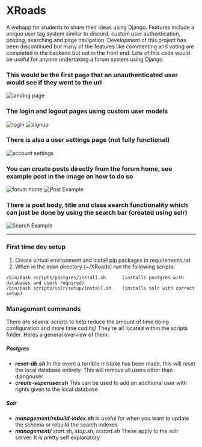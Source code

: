 # XRoads
A webapp for students to share their ideas using Django. Features include a unique user tag system similar to discord, custom user authentication, posting, searching and page navigation. Development of this project has been discontinued but many of the features like commenting and voting are completed in the backend but not in the front end. Lots of this code would be useful for anyone undertaking a forum system using Django.

### This would be the first page that an unauthenticated user would see if they went to the url
![landing page](https://user-images.githubusercontent.com/31194806/69973126-fa2a3c80-14f0-11ea-9d34-6168b0beffdf.png)

### The login and logout pages using custom user models
![login](https://user-images.githubusercontent.com/31194806/69973127-fa2a3c80-14f0-11ea-96d3-5693c18f7c1b.png)
![signup](https://user-images.githubusercontent.com/31194806/69973130-fac2d300-14f0-11ea-8812-897c4848ac10.png)

### There is also a user settings page (not fully functional)
![account settings](https://user-images.githubusercontent.com/31194806/69973123-fa2a3c80-14f0-11ea-987b-c7524a588ff0.png)

### You can create posts directly from the forum home, see example post in the image on how to do so
![forum home](https://user-images.githubusercontent.com/31194806/69973520-a10ed880-14f1-11ea-9d0d-bc657796766b.png)
![Post Example](https://user-images.githubusercontent.com/31194806/69974050-85580200-14f2-11ea-9377-1a3a913fdd9e.png)

### There is post body, title and class search functionality which can just be done by using the search bar (created using solr)
![Search Example](https://user-images.githubusercontent.com/31194806/69973129-fac2d300-14f0-11ea-82e7-e766488c5507.png)

---

### First time dev setup
1. Create virtual environment and install pip packages in requirements.txt
2. When in the main directory (~/XRoads) run the following scripts:
```terminal
/bin/bash scripts/postgres/install.sh      (installs postgres with databases and users required)
/bin/bash scripts/solr/setup/install.sh    (installs solr with correct setup)
```

### Management commands
There are several scripts to help reduce the amount of time doing configuration and more time coding! 
They're all located within the scripts folder. Heres a general overview of them:
##### Postgres
-  **_reset-db.sh_** In the event a terrible mistake has been made, this will reset the local database entirely. This will remove all users other than djangouser
- **_create-superuser.sh_** This can be used to add an additional user with rights given to the local database
##### Solr
- **_management/rebuild-index.sh_** Is useful for when you want to update the schema or rebuild the search indexes
- **_management/_** _start.sh, stop.sh, restart.sh_ These apply to the solr server. It is pretty self explanatory
